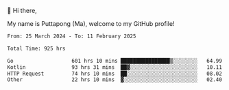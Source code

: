 👋 Hi there,

My name is Puttapong (Ma), welcome to my GitHub profile!

<!--START_SECTION:waka-->

```txt
From: 25 March 2024 - To: 11 February 2025

Total Time: 925 hrs

Go                   601 hrs 10 mins ████████████████▒░░░░░░░░   64.99 %
Kotlin               93 hrs 31 mins  ██▓░░░░░░░░░░░░░░░░░░░░░░   10.11 %
HTTP Request         74 hrs 10 mins  ██░░░░░░░░░░░░░░░░░░░░░░░   08.02 %
Other                22 hrs 10 mins  ▓░░░░░░░░░░░░░░░░░░░░░░░░   02.40 %
```

<!--END_SECTION:waka-->
